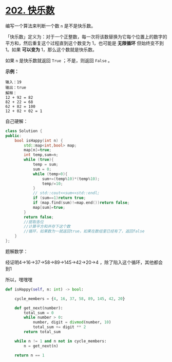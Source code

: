 # [202. 快乐数](https://leetcode-cn.com/problems/happy-number/)

编写一个算法来判断一个数 `n` 是不是快乐数。

「快乐数」定义为：对于一个正整数，每一次将该数替换为它每个位置上的数字的平方和，然后重复这个过程直到这个数变为 1，也可能是 **无限循环** 但始终变不到 1。如果 **可以变为** 1，那么这个数就是快乐数。

如果 `n` 是快乐数就返回 `True` ；不是，则返回 `False` 。

 

**示例：**

```
输入：19
输出：true
解释：
12 + 92 = 82
82 + 22 = 68
62 + 82 = 100
12 + 02 + 02 = 1
```

自己硬解：

```c++
class Solution {
public:
    bool isHappy(int n) {
        std::map<int,bool> map;
        map[n]=true;
        int temp,sum=n;
        while (true){
            temp = sum;
            sum = 0;
            while (temp>0){
                sum+=(temp%10)*(temp%10);
                temp/=10;
            }
            // std::cout<<sum<<std::endl;
            if (sum==1)return true;
            if (map.find(sum)!=map.end())return false;
            map[sum]=true;
        }
        return false;
        //提取各位
        //计算平方和并存下这个数
        //循环，如果数为一就返回true，如果在数组里已经有了，返回false
    }
};
```

题解数学：

经证明4→16→37→58→89→145→42→20→4 ，除了陷入这个循环，其他都会到1

所以，嘿嘿嘿

```python
def isHappy(self, n: int) -> bool:

    cycle_members = {4, 16, 37, 58, 89, 145, 42, 20}

    def get_next(number):
        total_sum = 0
        while number > 0:
            number, digit = divmod(number, 10)
            total_sum += digit ** 2
        return total_sum

    while n != 1 and n not in cycle_members:
        n = get_next(n)

    return n == 1
```


